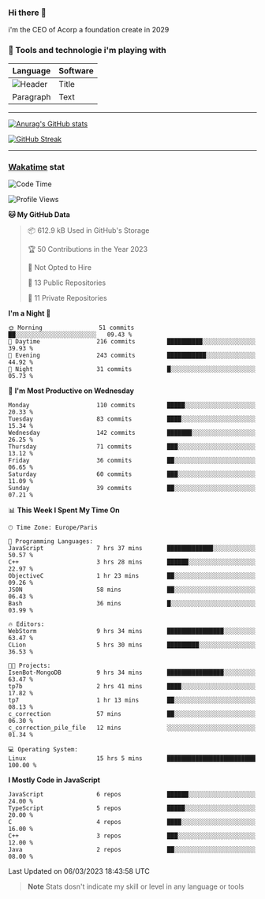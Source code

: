 ### Hi there 👋

i'm the CEO of Acorp a foundation create in 2029  

### 🧰 Tools and technologie i'm playing with

 | Language | Software |
| ----------- | ----------- |
| ![Header](https://img.shields.io/badge/Nuxt3-green&style=for-the-badge&logo=nustjs&logoColor=00DC82) | Title |
| Paragraph | Text |

---

[![Anurag's GitHub stats](https://github-readme-stats.vercel.app/api?username=ackimixs&show_icons=true&theme=github_dark&count_private=true)](https://www.ackimixs.xyz)

[![GitHub Streak](https://github-readme-streak-stats.herokuapp.com?user=Ackimixs&theme=github-dark-blue&date_format=j%20M%5B%20Y%5D&mode=weekly)](https://git.io/streak-stats)

---
 
 ### [Wakatime](https://wakatime.com/) stat

<!--START_SECTION:waka-->
![Code Time](http://img.shields.io/badge/Code%20Time-410%20hrs%209%20mins-blue)

![Profile Views](http://img.shields.io/badge/Profile%20Views-10-blue)

**🐱 My GitHub Data** 

> 📦 612.9 kB Used in GitHub's Storage 
 > 
> 🏆 50 Contributions in the Year 2023
 > 
> 🚫 Not Opted to Hire
 > 
> 📜 13 Public Repositories 
 > 
> 🔑 11 Private Repositories 
 > 
**I'm a Night 🦉** 

```text
🌞 Morning                51 commits          ██░░░░░░░░░░░░░░░░░░░░░░░   09.43 % 
🌆 Daytime                216 commits         ██████████░░░░░░░░░░░░░░░   39.93 % 
🌃 Evening                243 commits         ███████████░░░░░░░░░░░░░░   44.92 % 
🌙 Night                  31 commits          █░░░░░░░░░░░░░░░░░░░░░░░░   05.73 % 
```
📅 **I'm Most Productive on Wednesday** 

```text
Monday                   110 commits         █████░░░░░░░░░░░░░░░░░░░░   20.33 % 
Tuesday                  83 commits          ████░░░░░░░░░░░░░░░░░░░░░   15.34 % 
Wednesday                142 commits         ███████░░░░░░░░░░░░░░░░░░   26.25 % 
Thursday                 71 commits          ███░░░░░░░░░░░░░░░░░░░░░░   13.12 % 
Friday                   36 commits          ██░░░░░░░░░░░░░░░░░░░░░░░   06.65 % 
Saturday                 60 commits          ███░░░░░░░░░░░░░░░░░░░░░░   11.09 % 
Sunday                   39 commits          ██░░░░░░░░░░░░░░░░░░░░░░░   07.21 % 
```


📊 **This Week I Spent My Time On** 

```text
🕑︎ Time Zone: Europe/Paris

💬 Programming Languages: 
JavaScript               7 hrs 37 mins       █████████████░░░░░░░░░░░░   50.57 % 
C++                      3 hrs 28 mins       ██████░░░░░░░░░░░░░░░░░░░   22.97 % 
ObjectiveC               1 hr 23 mins        ██░░░░░░░░░░░░░░░░░░░░░░░   09.26 % 
JSON                     58 mins             ██░░░░░░░░░░░░░░░░░░░░░░░   06.43 % 
Bash                     36 mins             █░░░░░░░░░░░░░░░░░░░░░░░░   03.99 % 

🔥 Editors: 
WebStorm                 9 hrs 34 mins       ████████████████░░░░░░░░░   63.47 % 
CLion                    5 hrs 30 mins       █████████░░░░░░░░░░░░░░░░   36.53 % 

🐱‍💻 Projects: 
IsenBot-MongoDB          9 hrs 34 mins       ████████████████░░░░░░░░░   63.47 % 
tp7b                     2 hrs 41 mins       ████░░░░░░░░░░░░░░░░░░░░░   17.82 % 
tp7                      1 hr 13 mins        ██░░░░░░░░░░░░░░░░░░░░░░░   08.13 % 
c_correction             57 mins             ██░░░░░░░░░░░░░░░░░░░░░░░   06.30 % 
c_correction_pile_file   12 mins             ░░░░░░░░░░░░░░░░░░░░░░░░░   01.34 % 

💻 Operating System: 
Linux                    15 hrs 5 mins       █████████████████████████   100.00 % 
```

**I Mostly Code in JavaScript** 

```text
JavaScript               6 repos             ██████░░░░░░░░░░░░░░░░░░░   24.00 % 
TypeScript               5 repos             █████░░░░░░░░░░░░░░░░░░░░   20.00 % 
C                        4 repos             ████░░░░░░░░░░░░░░░░░░░░░   16.00 % 
C++                      3 repos             ███░░░░░░░░░░░░░░░░░░░░░░   12.00 % 
Java                     2 repos             ██░░░░░░░░░░░░░░░░░░░░░░░   08.00 % 
```




 Last Updated on 06/03/2023 18:43:58 UTC
<!--END_SECTION:waka-->

> **Note**
> Stats dosn't indicate my skill or level in any language or tools
